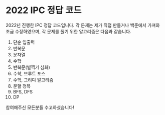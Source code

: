 # 2022 IPC 정답 코드

2022년 진행한 IPC 정답 코드입니다.
각 문제는 제가 직접 만들거나 백준에서 가져와 조금 수정하였으며,
각 문제를 풀기 위한 알고리즘은 다음과 같습니다.

1. 단순 입출력
2. 반복문
3. 문자열
4. 수학
5. 반복문(별찍기 심화)
6. 수학, 브루트 포스
7. 수학, 그리디 알고리즘
8. 분할 정복
9. BFS, DFS
10. DP

참여해주신 모든분들 수고하셨습니다!